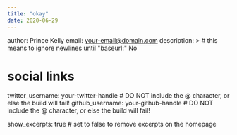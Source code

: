 ```yaml
---
title: "okay"
date: 2020-06-29
---
```

author: Prince Kelly
email: your-email@domain.com
description: > # this means to ignore newlines until "baseurl:"
 No

# social links
twitter_username: your-twitter-handle # DO NOT include the @ character, or else the build will fail!
github_username:  your-github-handle # DO NOT include the @ character, or else the build will fail!

show_excerpts: true # set to false to remove excerpts on the homepage
